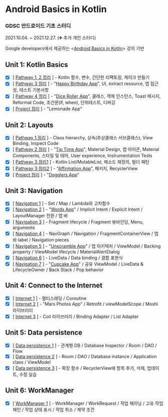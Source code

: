 # Android Basics in Kotlin

### GDSC 안드로이드 기초 스터디 

2021.10.04. ~ 2021.12.27. (➕ 추가 개인 스터디)

Google developers에서 제공하는 \<[Android Basics in Kotlin](https://developer.android.com/courses/android-basics-kotlin/course)\> 강의 기반

## Unit 1: Kotlin Basics
- [x] [ [Pathway 1, 2 정리](https://velog.io/@emily2307/Unit-1-Kotlin-basics-1) ] - Kotlin 함수, 변수, 간단한 리팩토링, 케이크 만들기
- [x] [ [Pathway 3 정리](https://velog.io/@emily2307/Unit-1-Kotlin-basics-2) ] - "[Happy Birthday App](https://github.com/EmilyCh0/AndroidBasicsinKotlin/tree/main/Happy%20Birthday)", UI, extract resource, 앱 접근성, 테스트 기본사항
- [x] [ [Pathway 4 정리](https://velog.io/@emily2307/Unit-1-Kotlin-basics-3) ] - "[Dice Roller App](https://github.com/EmilyCh0/AndroidBasicsinKotlin/tree/main/Dice%20Roller)", 클래스, 객체 인스턴스, Toast 메시지, Reformat Code, 조건문(if, when), 단위테스트, 디버깅
- [x] [ [Project 정리](https://velog.io/@emily2307/Unit-1-Kotlin-basics-4) ] - "Lemonade App"

## Unit 2: Layouts
- [x] [ [Pathway 1 정리](https://velog.io/@emily2307/Unit-2-Layouts-1) ] - Class hierarchy, 상속(추상클래스 서브클래스), View Binding, Inspect Code
- [x] [ [Pathway 2 정리](https://velog.io/@emily2307/Unit-2-Layouts-2) ] - "[Tip Time App](https://github.com/EmilyCh0/AndroidBasicsinKotlin/tree/main/Tip%20Time)", Material Design, 앱 아이콘, Material Components, 스타일 및 테마, User experience, Instrumentation Tests 
- [x] [ [Pathway 3 정리1](https://velog.io/@emily2307/Unit-2-Layouts-3) ] - Kotlin List/MutableList, 메소드 재정의, 빌더 패턴
- [x] [ [Pathway 3 정리2](https://velog.io/@emily2307/Unit-2-Layouts-4) ] - "[Affirmation App](https://github.com/EmilyCh0/AndroidBasicsinKotlin/tree/main/Affirmation)", 패키지, RecyclerView
- [x] [ [Project 정리](https://velog.io/@emily2307/Unit-2-Layouts-5) ] - "[Dogglers App](https://github.com/EmilyCh0/AndroidBasicsinKotlin/tree/main/Dogglers)"

## Unit 3: Navigation
- [x] [ [Navigation 1](https://velog.io/@emily2307/Unit-3-Navigation-1) ] - Set / Map / Lambda와 고차함수
- [x] [ [Navigation 2](https://velog.io/@emily2307/Unit-3-Navigation-2) ] - "[Words App](https://github.com/EmilyCh0/AndroidBasicsinKotlin/tree/main/MyWords)" / Implicit Intent / Explicit Intent / LayoutManager 전환 / 앱 바
- [x] [ [Navigation 3](https://velog.io/@emily2307/Unit3-Navigation-3) ] - Fragment lifecycle / Fragment 뷰바인딩, Menu, arguments
- [x] [ [Navigation 4](https://velog.io/@emily2307/Unit-3-Navigation-4) ] - NavGraph / Navigation / FragmentContainerView / 앱 바 label / Navigation pieces
- [x] [ [Navigation 5](https://velog.io/@emily2307/Unit3-Navigation-5) ] - "[Unscramble App](https://github.com/EmilyCh0/AndroidBasicsinKotlin/tree/main/Unscramble)" / 앱 아키텍처 / ViewModel / Backing property / ViewModel lifecycle / MaterialAlertDialog
- [x] [ [Navigation 6](https://velog.io/@emily2307/Unit-3-Navigation-6) ] - LiveData / Data binding / 결합 표현식
- [x] [ [Navigation 7](https://velog.io/@emily2307/Unit-3-Navigation-7) ] - "[Cupcake App](https://github.com/EmilyCh0/AndroidBasicsinKotlin/tree/main/Cupcake)" / 공유 ViewModel / LiveData & LifecycleOwner / Back Stack / Pop behavior

## Unit 4: Connect to the Internet
- [x] [ [Internet 1](https://velog.io/@emily2307/Unit-4-Connect-to-the-internet-1) ] - 멀티스레딩 / Coroutine
- [x] [ [Internet 2](https://velog.io/@emily2307/Unit-4-Internet-2) ] - "Mars Photos App" / Retrofit / viewModelScope / Moshi 라이브러리
- [x] [ [Internet 3](https://velog.io/@emily2307/Unit-4-Internet-3) ] - Coil 라이브러리 / Binding Adapter / List Adapter

## Unit 5: Data persistence
- [x] [ [Data persistence 1](https://velog.io/@emily2307/Unit-5-Data-persistence) ] - 관계형 DB / Database Inspector / Room / DAO / Flow
- [x] [ [Data persistence 2](https://velog.io/@emily2307/Unit-5-Data-persistence-2) ] - Room / DAO / Database instance / Application class / ViewModel
- [x] [ [Data persistence 3](https://velog.io/@emily2307/Unit-5-Data-persistence-3) ] - 확장 함수 / RecyclerView에 항목 추가, 삭제, 업데이트, 수정 실습

## Unit 6: WorkManager
- [x] [ [WorkManager 1](https://velog.io/@emily2307/Unit-6-WorkManager-1) ] - WorkManager / WorkRequest / 작업 체이닝 / 고유 작업 체인 / 작업 상태 표시 / 작업 취소 / 제약 조건
